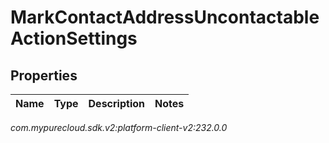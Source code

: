 # MarkContactAddressUncontactableActionSettings


## Properties

| Name | Type | Description | Notes |
| ------------ | ------------- | ------------- | ------------- |




_com.mypurecloud.sdk.v2:platform-client-v2:232.0.0_
